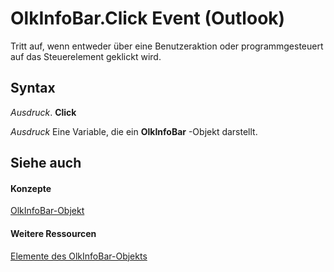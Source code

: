 
# OlkInfoBar.Click Event (Outlook)

Tritt auf, wenn entweder über eine Benutzeraktion oder programmgesteuert auf das Steuerelement geklickt wird.


## Syntax

 _Ausdruck_. **Click**

 _Ausdruck_ Eine Variable, die ein **OlkInfoBar** -Objekt darstellt.


## Siehe auch


#### Konzepte


[OlkInfoBar-Objekt](1aec19db-d28b-ef9b-3227-45aa4a296de6.md)
#### Weitere Ressourcen


[Elemente des OlkInfoBar-Objekts](http://msdn.microsoft.com/library/e7675cde-b1f0-153a-f4a9-b2d3bf5a0aff%28Office.15%29.aspx)